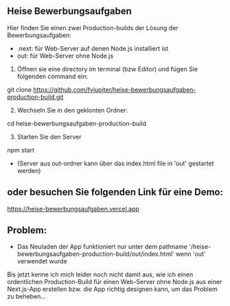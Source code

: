 ## Heise Bewerbungsaufgaben
Hier finden Sie einen zwei Production-builds der Lösung der Bewerbungsaufgaben:
- .next: für Web-Server auf denen Node.js installiert ist
- out: für Web-Server ohne Node.js

1. Öffnen sie eine directory im terminal (bzw Editor) und fügen Sie folgenden command ein:

git clone https://github.com/fvjupiter/heise-bewerbungsaufgaben-production-build.git

2. Wechseln Sie in den geklonten Ordner:

cd heise-bewerbungsaufgaben-production-build

3. Starten Sie den Server

npm start

- (Server aus out-ordner kann über das index.html file in 'out' gestartet werden)

## oder besuchen Sie folgenden Link für eine Demo:

https://heise-bewerbungsaufgaben.vercel.app

## Problem:
- Das Neuladen der App funktioniert nur unter dem pathname '/heise-bewerbungsaufgaben-production-build/out/index.html' wenn 'out' verwendet wurde

Bis jetzt kenne ich mich leider noch nicht damit aus, wie ich einen ordentlichen Production-Build für einen Web-Server ohne Node.js aus einer Next.js-App erstellen bzw. die App richtig designen kann, um das Problem zu beheben...
